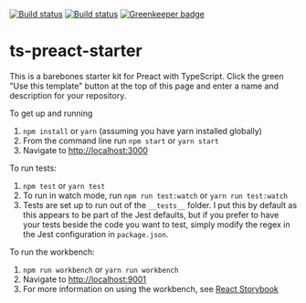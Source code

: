 [![Build status](https://ci.appveyor.com/api/projects/status/bxe1t656us4dp5dd?svg=true)](https://ci.appveyor.com/project/nickytonline/ts-preact-starter)
[![Build status](https://img.shields.io/travis/nickytonline/ts-preact-starter.svg)](https://travis-ci.org/nickytonline/ts-preact-starter)
[![Greenkeeper badge](https://badges.greenkeeper.io/nickytonline/ts-preact-starter.svg)](https://greenkeeper.io/)

ts-preact-starter
================

This is a barebones starter kit for Preact with TypeScript. Click the green "Use this template" button at the top of this page and enter a name and description for your repository.

To get up and running

1. `npm install` or `yarn` (assuming you have yarn installed globally)
1. From the command line run `npm start` or `yarn start`
1. Navigate to [http://localhost:3000](http://localhost:3000)

To run tests:
1. `npm test` or `yarn test`
1. To run in watch mode, run `npm run test:watch` or `yarn run test:watch`
1. Tests are set up to run out of the `__tests__` folder. I put this by default as this appears to be part of the Jest defaults, but if you prefer to have your tests beside the code you want to test, simply modify the regex in the Jest configuration in `package.json`.

To run the workbench:

1. `npm run workbench` or `yarn run workbench`
1. Navigate to [http://localhost:9001](http://localhost:9001)
1. For more information on using the workbench, see [React Storybook](https://github.com/storybooks/react-storybook)
